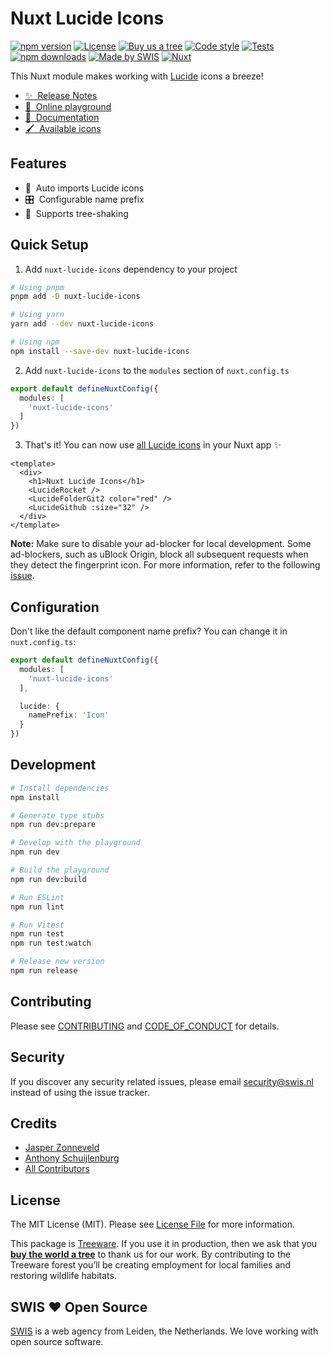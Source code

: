 # Nuxt Lucide Icons

[![npm version][ico-version]][link-version]
[![License][ico-license]](LICENSE.md)
[![Buy us a tree][ico-treeware]][link-treeware]
[![Code style][ico-github-actions-codestyle]][link-github-actions-codestyle]
[![Tests][ico-github-actions-tests]][link-github-actions-tests]
[![npm downloads][ico-downloads]][link-downloads]
[![Made by SWIS][ico-swis]][link-swis]
[![Nuxt][ico-nuxt]][link-nuxt]

This Nuxt module makes working with [Lucide](https://lucide.dev/) icons a breeze!

- [✨ &nbsp;Release Notes](/CHANGELOG.md)
- [🏀 &nbsp;Online playground](https://stackblitz.com/github/swisnl/nuxt-lucide-icons?file=playground%2Fapp.vue)
- [📖 &nbsp;Documentation](https://lucide.dev/docs/lucide-vue-next)
- [🖌️ &nbsp;Available icons](https://lucide.dev/icons)

## Features

- 🚠 &nbsp;Auto imports Lucide icons
- 🎛️ &nbsp;Configurable name prefix
- 🌲 &nbsp;Supports tree-shaking

## Quick Setup

1. Add `nuxt-lucide-icons` dependency to your project

```bash
# Using pnpm
pnpm add -D nuxt-lucide-icons

# Using yarn
yarn add --dev nuxt-lucide-icons

# Using npm
npm install --save-dev nuxt-lucide-icons
```

2. Add `nuxt-lucide-icons` to the `modules` section of `nuxt.config.ts`

```ts
export default defineNuxtConfig({
  modules: [
    'nuxt-lucide-icons'
  ]
})
```

3. That's it! You can now use [all Lucide icons](https://lucide.dev/icons) in your Nuxt app ✨
  
```vue
<template>
  <div>
    <h1>Nuxt Lucide Icons</h1>
    <LucideRocket />
    <LucideFolderGit2 color="red" />
    <LucideGithub :size="32" />
  </div>
</template>
```

**Note:** Make sure to disable your ad-blocker for local development. Some ad-blockers, such as uBlock Origin, block all subsequent requests when they detect the fingerprint icon. For more information, refer to the following [issue](https://github.com/swisnl/nuxt-lucide-icons/issues/3).

## Configuration

Don't like the default component name prefix? You can change it in `nuxt.config.ts`:

```ts
export default defineNuxtConfig({
  modules: [
    'nuxt-lucide-icons'
  ],

  lucide: {
    namePrefix: 'Icon'
  }
})
```

## Development

```bash
# Install dependencies
npm install

# Generate type stubs
npm run dev:prepare

# Develop with the playground
npm run dev

# Build the playground
npm run dev:build

# Run ESLint
npm run lint

# Run Vitest
npm run test
npm run test:watch

# Release new version
npm run release
```

## Contributing

Please see [CONTRIBUTING](CONTRIBUTING.md) and [CODE_OF_CONDUCT](CODE_OF_CONDUCT.md) for details.

## Security

If you discover any security related issues, please email security@swis.nl instead of using the issue tracker.

## Credits

- [Jasper Zonneveld][link-author]
- [Anthony Schuijlenburg][link-contributor-anthony]
- [All Contributors][link-contributors]

## License

The MIT License (MIT). Please see [License File](LICENSE.md) for more information.

This package is [Treeware](https://treeware.earth). If you use it in production, then we ask that you [**buy the world a tree**][link-treeware] to thank us for our work. By contributing to the Treeware forest you’ll be creating employment for local families and restoring wildlife habitats.

## SWIS :heart: Open Source

[SWIS][link-swis] is a web agency from Leiden, the Netherlands. We love working with open source software.

[ico-version]: https://img.shields.io/npm/v/nuxt-lucide-icons/latest.svg?style=flat-square
[ico-license]: https://img.shields.io/npm/l/nuxt-lucide-icons.svg?style=flat-square
[ico-treeware]: https://img.shields.io/badge/Treeware-%F0%9F%8C%B3-lightgreen.svg?style=flat-square
[ico-github-actions-codestyle]: https://img.shields.io/github/actions/workflow/status/swisnl/nuxt-lucide-icons/codestyle.yaml?label=codestyle&branch=main&style=flat-square
[ico-github-actions-tests]: https://img.shields.io/github/actions/workflow/status/swisnl/nuxt-lucide-icons/tests.yaml?label=tests&branch=main&style=flat-square
[ico-downloads]: https://img.shields.io/npm/dm/nuxt-lucide-icons.svg?style=flat-square
[ico-swis]: https://img.shields.io/badge/%F0%9F%9A%80-made%20by%20SWIS-%230737A9.svg?style=flat-square
[ico-nuxt]: https://img.shields.io/badge/Nuxt-18181B?logo=nuxt.js&style=flat-square

[link-version]: https://npmjs.com/package/nuxt-lucide-icons
[link-github-actions-codestyle]: https://github.com/swisnl/nuxt-lucide-icons/actions/workflows/codestyle.yaml
[link-github-actions-tests]: https://github.com/swisnl/nuxt-lucide-icons/actions/workflows/tests.yaml
[link-downloads]: https://npmjs.com/package/nuxt-lucide-icons
[link-treeware]: https://plant.treeware.earth/swisnl/nuxt-lucide-icons
[link-author]: https://github.com/JaZo
[link-contributor-anthony]: https://github.com/AnthonySchuijlenburg
[link-contributors]: ../../contributors
[link-swis]: https://www.swis.nl
[link-nuxt]: https://nuxt.com
